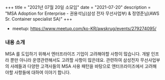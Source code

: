 +++
title = "2021년 07월 20일 소모임"
date = "2021-07-20"
description = "MSA Adoption for Enterprise - 권용석님(삼성 전자 무선사업부) & 정영준님(AWS Sr. Container specialist SA)"
+++

<div style="text-align:center">
</div>

- meetup: https://www.meetup.com/ko-KR/awskrug/events/279274095/

### 내용 소개
MSA 를 도입하기 위해서 엔터프라이즈 기업이 고려해야할 사항이 많습니다. 개발 인프라 뿐만 아니라 운영관련해서도 고려할 사항이 많은데요. 관련하여 삼성전자 무선사업부의 사례들과 다양한 고객사들의 MSA 사용 패턴을 바탕으로 엔터프라이즈에서 고려해야할 사항들에 대하여 이야기 합니다.
